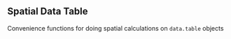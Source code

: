 
## Spatial Data Table

Convenience functions for doing spatial calculations on `data.table` objects

